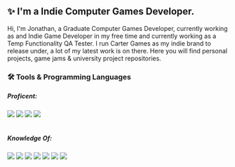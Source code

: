 ## ✨ I'm a Indie Computer Games Developer.
Hi, I'm Jonathan, a Graduate Computer Games Developer, currently working as and Indie Game Developer in my free time and currently working as a Temp Functionality QA Tester. I run Carter Games as my indie brand to release under, a lot of my latest work is on there. Here you will find personal projects, game jams & university project repositories. 

### 🛠️ Tools & Programming Languages 
##### Proficent:
![](https://img.shields.io/badge/Engie-Unity-44924C?style=flat-square&logo=unity) ![](https://img.shields.io/badge/Code-C%23-44924C?style=flat-square&logo=c-sharp) ![](https://img.shields.io/badge/Tools-Github-44924C?style=flat-square&logo=github) ![](https://img.shields.io/badge/Editor-Visual%20Studio-44924C?style=flat-square&logo=visual-studio)
<br /><br />

##### Knowledge Of:
![](https://img.shields.io/badge/Engie-Unreal%20Engine%204-5C652D?style=flat-square&logo=unreal-engine) ![](https://img.shields.io/badge/Code-C++-5C652D?style=flat-square&logo=C%2B%2B) ![](https://img.shields.io/badge/Code-Python-5C652D?style=flat-square&logo=python&logoColor=white) ![](https://img.shields.io/badge/Code-Html%205-5C652D?style=flat-square&logo=html5&logoColor=white)  ![](https://img.shields.io/badge/Code-Java%20Script-5C652D?style=flat-square&logo=javascript&logoColor=white) ![](https://img.shields.io/badge/Code-mySQL-5C652D?style=flat-square&logo=mysql&logoColor=white) ![](https://img.shields.io/badge/Code-Php-5C652D?style=flat-square&logo=php&logoColor=white)

[port]: https://jonathan.carter.games
[youtube]: https://www.youtube.com/channel/UCyiWPX6M3StP1Z3hB9b1rzA
[linkedin]: https://www.linkedin.com/in/jonathanmcarter
[twitter]: https://twitter.com/CarterGamesUK
[facebook]: https://www.facebook.com/CarterGames
[instagram]: https://www.instagram.com/cartergamesuk/

<!--
**JonathanMCarter/JonathanMCarter** is a ✨ _special_ ✨ repository because its `README.md` (this file) appears on your GitHub profile.

Here are some ideas to get you started:

- 🔭 I’m currently working on ...
- 🌱 I’m currently learning ..
- 👯 I’m looking to collaborate on ...
- 🤔 I’m looking for help with ...
- 💬 Ask me about ...
- 📫 How to reach me: ...
- 😄 Pronouns: ...
- ⚡ Fun fact: ...
-->

